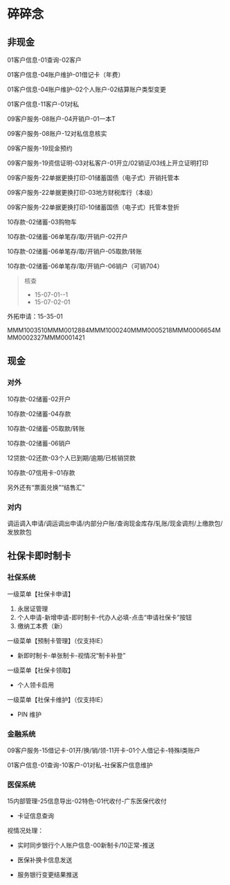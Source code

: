 # 碎碎念

## 非现金
01客户信息-01查询-02客户

01客户信息-04账户维护-01借记卡（年费）

01客户信息-04账户维护-02个人账户-02结算账户类型变更

01客户信息-11客户-01对私

09客户服务-08账户-04开销户-01一本T

09客户服务-08账户-12对私信息核实

09客户服务-19现金预约

09客户服务-19资信证明-03对私客户-01开立/02销证/03线上开立证明打印

09客户服务-22单据更换打印-01储蓄国债（电子式）开销托管本

09客户服务-22单据更换打印-03地方财税库行（本级）

09客户服务-22单据更换打印-10储蓄国债（电子式）托管本登折

10存款-02储蓄-03购物车

10存款-02储蓄-06单笔存/取/开销户-02开户

10存款-02储蓄-06单笔存/取/开销户-05取款/转账

10存款-02储蓄-06单笔存/取/开销户-06销户（可销704）

> 核查
> - 15-07-01--1
> - 15-07-02-01

外拓申请：15-35-01


MMM1003510MMM0012884MMM1000240MMM0005218MMM0006654MMM0002327MMM0001421


## 现金

### 对外

10存款-02储蓄-02开户

10存款-02储蓄-04存款

10存款-02储蓄-05取款/转账

10存款-02储蓄-06销户

12贷款-02还款-03个人已到期/逾期/已核销贷款

10存款-07信用卡-01存款

另外还有“票面兑换”“结售汇”

### 对内

调运调入申请/调运调出申请/内部分户账/查询现金库存/轧账/现金调剂/上缴款包/发放款包

## 社保卡即时制卡

### 社保系统

一级菜单【社保卡申请】

1. 永居证管理
2. 个人申请-新增申请-即时制卡-代办人必填-点击“申请社保卡”按钮
3. 缴纳工本费（新）

一级菜单【预制卡管理】（仅支持IE）

- 新即时制卡-单张制卡-视情况“制卡补登”

一级菜单【社保卡领取】

- 个人领卡启用

一级菜单【社保卡维护】（仅支持IE）

- PIN 维护

### 金融系统

09客户服务-15借记卡-01开/换/销/领-11开卡-01个人借记卡-特殊I类账户

01客户信息-01查询-10客户-01对私-社保客户信息维护

### 医保系统

15内部管理-25信息导出-02特色-01代收付-广东医保代收付

- 卡证信息查询

视情况处理：

- 实时同步银行个人账户信息-00新制卡/10正常-推送

- 医保补换卡信息发送

- 服务银行变更结果推送